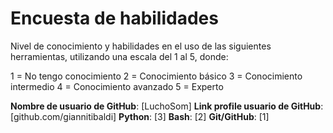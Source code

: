 # Encuesta de habilidades

Nivel de conocimiento y habilidades en el uso de las siguientes herramientas, utilizando una escala del 1 al 5, donde:

1 = No tengo conocimiento
2 = Conocimiento básico
3 = Conocimiento intermedio
4 = Conocimiento avanzado
5 = Experto

**Nombre de usuario de GitHub**: [LuchoSom]
**Link profile usuario de GitHub**: [github.com/giannitibaldi]
**Python**: [3]
**Bash**: [2]
**Git/GitHub**: [1]
